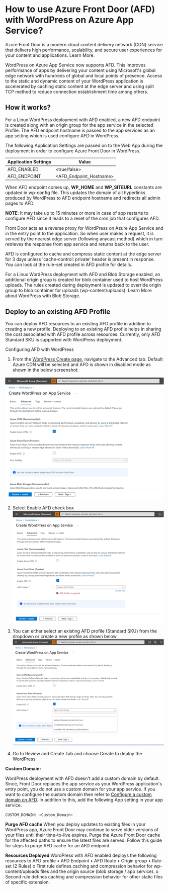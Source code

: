 # How to use Azure Front Door (AFD) with WordPress on Azure App Service?

Azure Front Door is a modern cloud content delivery network (CDN) service that delivers high performance, scalability, and secure user experiences for your content and applications. Learn More.

WordPress on Azure App Service now supports AFD. This improves performance of apps by delivering your content using Microsoft's global edge network with hundreds of global and local points of presence. Access to the static and dynamic content of your WordPress application is accelerated by caching static content at the edge server and using split TCP method to reduce connection establishment time among others.

## How it works?

For a Linux WordPress deployment with AFD enabled, a new AFD endpoint is created along with an origin group for the app service in the selected Profile. The AFD endpoint hostname is passed to the app services as an app setting which is used configure AFD in WordPress.

The following Application Settings are passed on to the Web App during the deployment in order to configure Azure Front Door in WordPress.  

|Application Settings | Value |
|---------------------|-------|
|AFD_ENABLED | <true/false>     |
|AFD_ENDPOINT | <AFD_Endpoint_Hostname>   |


When AFD endpoint comes up, **WP_HOME** and **WP_SITEURL** constants are updated in wp-config file. This updates the domain of all hyperlinks produced by WordPress to AFD endpoint hostname and redirects all admin pages to AFD.

**NOTE**: It may take up to 15 minutes or more in case of app restarts to configure AFD since it leads to a reset of the cron job that configures AFD.

Front Door acts as a reverse proxy for WordPress on Azure App Service and in the entry point to the application. So when user makes a request, it is served by the nearest edge server (following anycast method) which in turn retrieves the response from app service and returns back to the user.

AFD is configured to cache and compress static content at the edge server for 3 days unless 'cache-control: private' header is present in response. You can look at the rule-set created in AFD profile for details.

For a Linux WordPress deployment with AFD and Blob Storage enabled, an additional origin group is created for blob container used to host WordPress uploads. The rules created during deployment is updated to override origin group to blob container for uploads (wp-content/uploads). Learn More about WordPress with Blob Storage.

## Deploy to an existing AFD Profile

You can deploy AFD resources to an existing AFD profile in addition to creating a new profile. Deploying to an existing AFD profile helps in sharing the cost associated with AFD profile across resources. Currently, only AFD Standard SKU is supported with WordPress deployment.

Configuring AFD with WordPress

1. From the [WordPress Create page](https://ms.portal.azure.com/#create/WordPress.WordPress), navigate to the Advanced tab. Default Azure CDN will be selected and AFD is shown in disabled mode as shown in the below screenshot:

![Advanced Tab](./media/WP-Advancedtab.jpg)

2. Select Enable AFD check box
![AFD Checkbox](./media/WP-EnableAFD.jpg)

3. You can either select an existing AFD profile (Standard SKU) from the dropdown or create a new profile as shown below
![AFD profiles](./media/WP-AFDProfiles.jpg)

4. Go to Review and Create Tab and choose Create to deploy the WordPress

**Custom Domain:**

WordPress deployment with AFD doesn't add a custom domain by default. Since, Front Door replaces the app service as your WordPress application's entry point, you do not use a custom domain for your app service. If you want to configure the custom domain then refer to [Configure a custom domain on AFD](https://learn.microsoft.com/en-us/azure/frontdoor/standard-premium/how-to-add-custom-domain). In addition to this, add the following App setting in your app service.

```bash
CUSTOM_DOMAIN: <Custom_Domain> 
```

**Purge AFD cache**
When you deploy updates to existing files in your WordPress app, Azure Front Door may continue to serve older versions of your files until their time-to-live expires. Purge the Azure Front Door cache for the affected paths to ensure the latest files are served. Follow this guide for steps to purge AFD cache for an AFD endpoint.

**Resources Deployed**
WordPress with AFD enabled deploys the following resources to AFD profile
• AFD Endpoint
• AFD Route
• Origin group
• Rule-set (2 Rules)
    o First rule defines caching and compression behavior for wp-content/uploads files and the origin source (blob storage / app service).
    o Second rule defines caching and compression behavior for other static files of specific extension.
